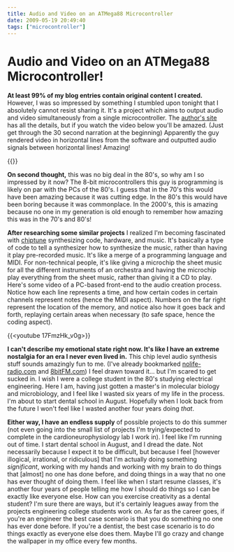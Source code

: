 ```yaml
---
title: Audio and Video on an ATMega88 Microcontroller
date: 2009-05-19 20:49:40
tags: ["microcontroller"]
---
```


# Audio and Video on an ATMega88 Microcontroller!

__At least 99% of my blog entries contain original content I created.__  However, I was so impressed by something I stumbled upon tonight that I absolutely cannot resist sharing it.  It's a project which aims to output audio and video simultaneously from a single microcontroller.  The [author's site](http://www.linusakesson.net/scene/craft/index.php) has all the details, but if you watch the video below you'll be amazed.  (Just get through the 30 second narration at the beginning)  Apparently the guy rendered video in horizontal lines from the software and outputted audio signals between horizontal lines!  Amazing!

{{<youtube sNCqrylNY-0>}}

__On second thought,__ this was no big deal in the 80's, so why am I so impressed by it now?  The 8-bit microcontrollers this guy is programming is likely on par with the PCs of the 80's.  I guess that in the 70's this would have been amazing because it was cutting edge.  In the 80's this would have been boring because it was commonplace.  In the 2000's, this is amazing because no one in my generation is old enough to remember how amazing this was in the 70's and 80's!

__After researching some similar projects__ I realized I'm becoming fascinated with [chiptune](http://en.wikipedia.org/wiki/Chiptune) synthesizing code, hardware, and music.  It's basically a type of code to tell a synthesizer how to synthesize the music, rather than having it play pre-recorded music.  It's like a merge of a programming language and MIDI.  For non-technical people, it's like giving a microchip the sheet music for all the different instruments of an orchestra and having the microchip play everything from the sheet music, rather than giving it a CD to play.  Here's some video of a PC-based front-end to the audio creation process. Notice how each line represents a time, and how certain codes in certain channels represent notes (hence the MIDI aspect).  Numbers on the far right represent the location of the memory, and notice also how it goes back and forth, replaying certain areas when necessary (to safe space, hence the coding aspect).

{{<youtube 17FmzHk_v0g>}}

__I can't describe my emotional state right now. It's like I have an extreme nostalgia for an era I never even lived in.__  This chip level audio synthesis stuff sounds amazingly fun to me.  (I've already bookmarked [nolife-radio.com](http://nolife-radio.com/) and [8bitFM.com](http://www.8bitfm.com/)) I feel drawn toward it... but I'm scared to get sucked in. I wish I were a college student in the 80's studying electrical engineering. Here I am, having just gotten a master's in molecular biology and microbiology, and I feel like I wasted six years of my life in the process. I'm about to start dental school in August. Hopefully when I look back from the future I won't feel like I wasted another four years doing _that_.

__Either way, I have an endless supply__ of possible projects to do this summer (not even going into the small list of projects I'm trying/expected to complete in the cardioneurophysiology lab I work in).  I feel like I'm running out of time.  I start dental school in August, and I dread the date.  Not necessarily because I expect it to be difficult, but because I feel [however illogical, irrational, or ridiculous] that I'm actually doing something _significant_, working with my hands and working with my brain to do things that [almost] no one has done before, and doing things in a way that no one has ever thought of doing them.  I feel like when I start resume classes, it's another four years of people telling me how I should do things so I can be exactly like everyone else.  How can you exercise creativity as a dental student? I'm sure there are ways, but it's certainly leagues away from the projects engineering college students work on. As far as the career goes, if you're an engineer the best case scenario is that you do something no one has ever done before.  If you're a dentist, the best case scenario is to do things exactly as everyone else does them.  Maybe I'll go crazy and change the wallpaper in my office every few months.